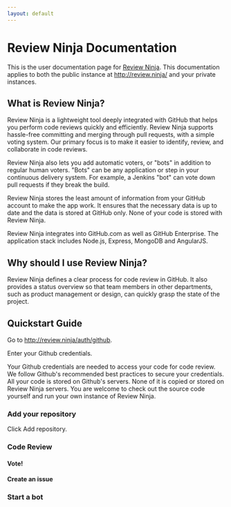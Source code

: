 ```yaml
---
layout: default
---
```


Review Ninja Documentation
=========================

This is the user documentation page for
[Review Ninja](https://github.com/reviewninja/review.ninja). This documentation applies to both the public instance at http://review.ninja/ and your private instances.  

What is Review Ninja?
---------------------

Review Ninja is a lightweight tool deeply integrated with GitHub that helps you perform code reviews quickly and efficiently. Review Ninja supports hassle-free committing and merging through pull requests, with a simple voting system. Our primary focus is to make it easier to identify, review, and collaborate in code reviews.

Review Ninja also lets you add automatic voters, or "bots" in addition to regular human voters. "Bots" can be any application or step in your continuous delivery system.  For example, a Jenkins "bot" can vote down pull requests if they break the build. 

Review Ninja stores the least amount of information from your GitHub account to make the app work. It ensures that the necessary data is up to date and the data is stored at GitHub only.  None of your code is stored with Review Ninja.  

Review Ninja integrates into GitHub.com as well as GitHub Enterprise. The application stack includes Node.js, Express, MongoDB and AngularJS.

Why should I use Review Ninja?
------------------------------

Review Ninja defines a clear process for code review in GitHub. It also provides a status overview so that team members in other departments, such as product management or design, can quickly grasp the state of the project.

Quickstart Guide
----------------

Go to http://review.ninja/auth/github.

Enter your Github credentials.

Your Github credentials are needed to access your code for code review.  We follow Github's recommended best practices to secure your credentials.  All your code is stored on Github's servers.  None of it is copied or stored on Review Ninja servers.  You are welcome to check out the source code yourself and run your own instance of Review Ninja.

### Add your repository

Click Add repository.

### Code Review

#### Vote!

#### Create an issue

### Start a bot

